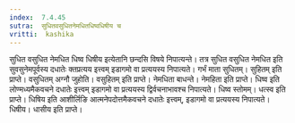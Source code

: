 ```yaml
---
index:  7.4.45
sutra:  सुधितवसुधितनेमधितधिष्वधिषीय च
vritti:  kashika 
---
```


सुधित वसुधित नेमधित धिष्व धिषीय इत्येतानि छन्दसि विषये निपात्यन्ते। तत्र सुधित वसुधित नेमधित इति सुवसुनेमपूर्वस्य दधातेः क्तप्रत्यय इत्त्वम् इडागमो वा प्रत्ययस्य निपात्यते। गर्भं माता सुधितम्। सुहितम् इति प्राप्ते। वसुधितम् अग्नौ जुहोति। वसुहितम् इति प्राप्ते। नेमधिता बाधन्ते। नेमहिता इति प्राप्ते। धिष्व इति लोण्मध्यमैकवचने दधातेः इत्त्वम् इडागमो वा प्रत्ययस्य द्विर्वचनाभावश्च निपात्यते। धिष्व स्तोमम्। धत्स्व इति प्राप्ते। धिषिय इति आशीर्लिङि आत्मनेपदोत्तमैकवचने दधातेः इत्त्वम्, इडागमो वा प्रत्ययस्य निपात्यते। धिषीय। धासीय इति प्राप्ते।

